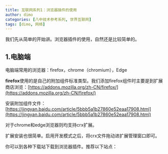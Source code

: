 ```yaml
---
title: 互联网系列1：浏览器插件的使用
author: dimo
categories: [八中技术参考系列, 世界互联网]
tags: [dimo, 网络]
---
```


我们先从简单的开始讲。浏览器插件的使用，自然还是比较简单的。

## 1.电脑端

电脑端常用的浏览器：firefox，chrome（chromium），Edge

**firefox**使用的是自己的附加组件标准类型。我们添加firefox组件时主要是到扩展商店浏览：[https://addons.mozilla.org/zh-CN/firefox/](https://addons.mozilla.org/zh-CN/firefox/)

安装附加组件文件：[https://jingyan.baidu.com/article/5bbb5a1b27860e52eaa17908.html](https://jingyan.baidu.com/article/5bbb5a1b27860e52eaa17908.html)

对于chrome和edge浏览器则均支持crx扩展。

扩展安装也很简单。启用开发模式之后，将crx文件拖动进扩展管理窗口即可。

你可以到各种下载站下载到浏览器插件。推荐以下站点：